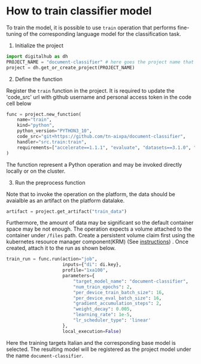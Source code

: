 # How to train classifier model

To train the model, it is possible to use ``train`` operation that performs fine-tuning of the corresponding language model
for the classification task. 

1. Initialize the project

```python
import digitalhub as dh
PROJECT_NAME = "document-classifier" # here goes the project name that you are creating on the platform
project = dh.get_or_create_project(PROJECT_NAME)
```

2. Define the function

Register the ``train`` function in the project. It is required to update the 'code_src' url with github username and personal access token in the code cell below

```python
func = project.new_function(
    name="train", 
    kind="python", 
    python_version="PYTHON3_10", 
    code_src="git+https://github.com/tn-aixpa/document-classifier", 
    handler="src.train:train",
    requirements=["accelerate==1.1.1", "evaluate", "datasets==3.1.0", "torch==2.5.1", "torch_tensorrt==2.5.0", "torchmetrics==1.6.0", "torchtext==0.18.0", "transformer_engine==1.12.0", "transformer_engine_cu12==1.12.0", "transformers==4.46.3", "pandas==2.2.3", "numpy==2.1.3", "numpyencoder==0.3.0", "scikit-learn==1.5.2", "scipy==1.14.1", "GitPython==3.1.43", "attrs==24.2.0", "async-timeout==5.0.1", "aiosignal==1.3.1", "aiohappyeyeballs==2.4.4", "aiohttp==3.11.9", "Unidecode==1.3.8"]
)
```
The function represent a Python operation and may be invoked directly locally or on the cluster.

3. Run the preprocess function

Note that to invoke the operation on the platform, the data should be avaialble as an artifact on the platform datalake.

```python
artifact = project.get_artifact("train_data")
```

Furthermore, the amount of data may be significant so the default container space may be not enough. The operation expects a volume
attached to the container under ``/files`` path. Create a persistent volume claim first using the kubernetes resource manager component(KRM) (See [instructions](https://scc-digitalhub.github.io/docs/tasks/resources/#managing-persistent-volume-claims)) . Once created, attach it to the run as shown below.


```python
train_run = func.run(action="job",
                     inputs={"di": di.key},
                     profile="1xa100",
                     parameters={
                         "target_model_name": "document-classifier",
                         "num_train_epochs": 2,
                         "per_device_train_batch_size": 16,
                         "per_device_eval_batch_size": 16,
                         "gradient_accumulation_steps": 2,
                         "weight_decay": 0.005,
                         "learning_rate": 1e-5,
                         "lr_scheduler_type": 'linear'
                     },
                     local_execution=False)
```

Here the training targets Italian and the corresponding base model is selected. The resulting model will be registered as the project model under the name ``document-classifier``.

